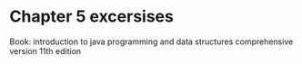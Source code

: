# Chapter 5 excersises
Book: introduction to java programming and data structures comprehensive version 11th edition
